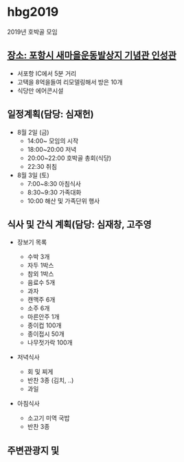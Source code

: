 # hbg2019
2019년 호박골 모임

## [장소: 포항시 새마을운동발상지 기념관 인성관](http://insung.pohang.go.kr/insung/intro/purpose.html)
* 서포항 IC에서 5분 거리
* 고택을 8억을들여 리모델링해서 방은 10개
* 식당만 에어콘시설

## 일정계획(담당: 심재헌)
* 8월 2일 (금)
  * 14:00~ 모임의 시작
  * 18:00~20:00 저녁
  * 20:00~22:00 호박골 총회(식당)
  * 22:30 취침
* 8월 3일 (토)
  * 7:00~8:30 아침식사
  * 8:30~9:30 가족대화
  * 10:00 해산 및 가족단위 행사
  
## 식사 및 간식 계획(담당: 심재창, 고주영
* 장보기 목록
  * 수박 3개
  * 자두 1박스
  * 참외 1박스
  * 음료수 5개
  * 과자
  * 캔맥주 6개
  * 소주   6개
  * 마른안주 1개
  * 종이컵 100개
  * 종이접시 50개
  * 나무젓가락 100개
  
* 저녁식사
  * 회 및 찌게
  * 반찬 3종 (김치, ..)
  * 과일

* 아침식사
  * 소고기 미역 국밥
  * 반찬 3종
  
## 주변관광지 및   
